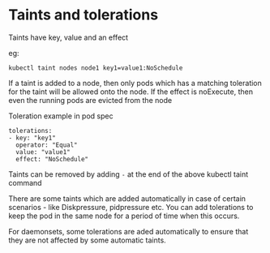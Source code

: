 # Taints and tolerations

Taints have key, value and an effect

eg:

```
kubectl taint nodes node1 key1=value1:NoSchedule
```

If a taint is added to a node, then only pods which has a matching toleration for the taint will be allowed onto the node.
If the effect is noExecute, then even the running pods are evicted from the node

Toleration example in pod spec

```
tolerations:
- key: "key1"
  operator: "Equal"
  value: "value1"
  effect: "NoSchedule"
```

Taints can be removed by adding `-` at the end of the above kubectl taint command

There are some taints which are added automatically in case of certain scenarios - like Diskpressure, pidpressure etc.
You can add tolerations to keep the pod in the same node for a period of time when this occurs.

For daemonsets, some tolerations are aded automatically to ensure that they are not affected by some automatic taints.
